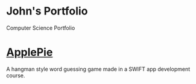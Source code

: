 # John's Portfolio
Computer Science Portfolio


# [ApplePie](https://github.com/JohnLc12-9/ApplePie)

A hangman style word guessing game made in a SWIFT app development course.
